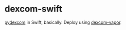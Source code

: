 # dexcom-swift

[pydexcom](https://github.com/gagebenne/pydexcom) in Swift, basically. Deploy using [dexcom-vapor](https://github.com/kylebshr/dexcom-vapor).
